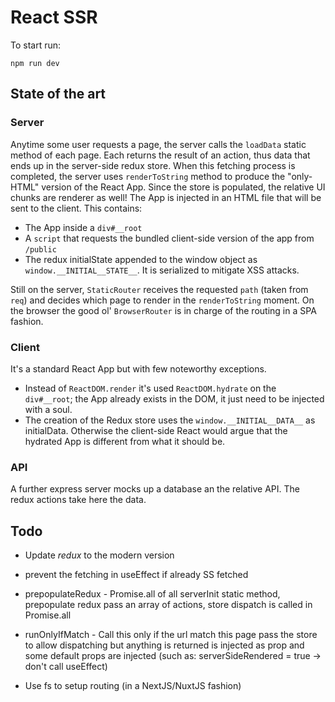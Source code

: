 # React SSR

To start run:

`npm run dev`

## State of the art

### Server

Anytime some user requests a page, the server calls the `loadData` static method of each page. Each returns the result of an action, thus data that ends up in the server-side redux store.
When this fetching process is completed, the server uses `renderToString` method to produce the "only-HTML" version of the React App. Since the store is populated, the relative UI chunks are renderer as well!
The App is injected in an HTML file that will be sent to the client. This contains:

- The App inside a `div#__root`
- A `script` that requests the bundled client-side version of the app from `/public`
- The redux initialState appended to the window object as `window.__INITIAL__STATE__`. It is serialized to mitigate XSS attacks.

Still on the server, `StaticRouter` receives the requested `path` (taken from `req`) and decides which page to render in the `renderToString` moment.
On the browser the good ol' `BrowserRouter` is in charge of the routing in a SPA fashion.

### Client

It's a standard React App but with few noteworthy exceptions.

- Instead of `ReactDOM.render` it's used `ReactDOM.hydrate` on the `div#__root`; the App already exists in the DOM, it just need to be injected with a soul.
- The creation of the Redux store uses the `window.__INITIAL__DATA__` as initialData. Otherwise the client-side React would argue that the hydrated App is different from what it should be.

### API

A further express server mocks up a database an the relative API. The redux actions take here the data.

## Todo

- Update _redux_ to the modern version

- prevent the fetching in useEffect if already SS fetched

- prepopulateRedux - Promise.all of all serverInit static method, prepopulate redux
  pass an array of actions, store dispatch is called in Promise.all

- runOnlyIfMatch - Call this only if the url match this page
  pass the store to allow dispatching but anything is returned is injected as prop
  and some default props are injected (such as: serverSideRendered = true -> don't call useEffect)

- Use fs to setup routing (in a NextJS/NuxtJS fashion)
